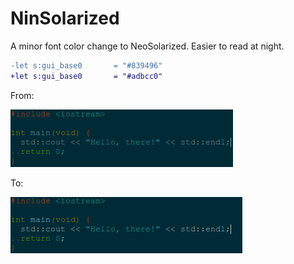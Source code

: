 # NinSolarized

A minor font color change to NeoSolarized. Easier to read at night.

```diff
-let s:gui_base0       = "#839496"
+let s:gui_base0       = "#adbcc0"
```

From:

![before](images/before.png)

To:

![after](images/after.png)
